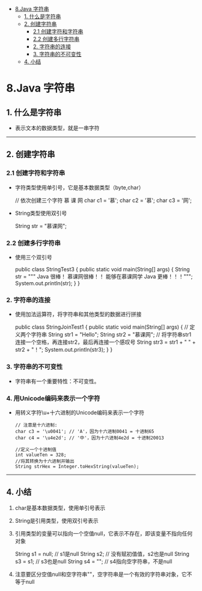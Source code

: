 
   * [8.Java 字符串](#8java-字符串)
      * [1. 什么是字符串](#1-什么是字符串)
      * [2. 创建字符串](#2-创建字符串)
         * [2.1 创建字符和字符串](#21-创建字符和字符串)
         * [2.2 创建多行字符串](#22-创建多行字符串)
         * [2. 字符串的连接](#2-字符串的连接)
         * [3. 字符串的不可变性](#3-字符串的不可变性)
      * [4. 小结](#4-小结)
# 8.Java 字符串
## 1. 什么是字符串
  + 表示文本的数据类型，就是一串字符

  
  ---
## 2. 创建字符串
### 2.1 创建字符和字符串
  + 字符类型使用单引号，它是基本数据类型（byte,char）
  
  
    // 依次创建三个字符 慕 课 网
    char c1 = '慕';
    char c2 = '慕';
    char c3 = '网';


  + String类型使用双引号
  
  
    String str = "慕课网";

### 2.2 创建多行字符串
  + 使用三个双引号


    public class StringTest3 {
        public static void main(String[] args) {
            String str = """
                Java 很棒！
                慕课网很棒！！
                能够在慕课网学 Java 更棒！！！""";
            System.out.println(str);
        }
    }

### 2. 字符串的连接
  + 使用加法运算符，将字符串和其他类型的数据进行拼接


    public class StringJoinTest1 {
        public static void main(String[] args) {
            // 定义两个字符串
            String str1 = "Hello";
            String str2 = "慕课网";
            // 将字符串str1连接一个空格，再连接str2，最后再连接一个感叹号
            String str3 = str1 + " " + str2 + "！";
            System.out.println(str3);
        }
    }
    
### 3. 字符串的不可变性
  + 字符串有一个重要特性：不可变性。
  
### 4. 用Unicode编码来表示一个字符
  + 用转义字符\u+十六进制的Unicode编码来表示一个字符
  
  
        // 注意是十六进制:
        char c3 = '\u0041'; // 'A'，因为十六进制0041 = 十进制65
        char c4 = '\u4e2d'; // '中'，因为十六进制4e2d = 十进制20013

        //定义一个十进制值
        int valueTen = 328;
        //将其转换为十六进制并输出
        String strHex = Integer.toHexString(valueTen);
  
---
## 4. 小结
  1. char是基本数据类型，使用单引号表示
  2. String是引用类型，使用双引号表示
  3. 引用类型的变量可以指向一个空值null，它表示不存在，即该变量不指向任何对象
  
  
        String s1 = null; // s1是null
        String s2; // 没有赋初值值，s2也是null
        String s3 = s1; // s3也是null
        String s4 = ""; // s4指向空字符串，不是null
        
  4. 注意要区分空值null和空字符串""，空字符串是一个有效的字符串对象，它不等于null